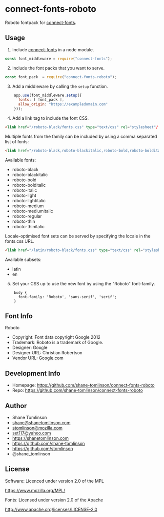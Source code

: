 # connect-fonts-roboto

Roboto fontpack for [connect-fonts](https://github.com/shane-tomlinson/connect-fonts).

## Usage

1. Include [connect-fonts](https://github.com/shane-tomlinson/connect-fonts) in a node module.
```js
const font_middleware = require("connect-fonts");
```

2. Include the font packs that you want to serve.
```js
const font_pack  = require("connect-fonts-roboto");
```

3. Add a middleware by calling the `setup` function.
```js
    app.use(font_middleware.setup({
      fonts: [ font_pack ],
      allow_origin: "https://exampledomain.com"
    }));
```

4. Add a link tag to include the font CSS.
```html
<link href="/roboto-black/fonts.css" type="text/css" rel="stylesheet"/ >
```

Multiple fonts from the family can be included by using a comma separated list of fonts:
```html
<link href="/roboto-black,roboto-blackitalic,roboto-bold,roboto-bolditalic,roboto-italic,roboto-light,roboto-lightitalic,roboto-medium,roboto-mediumitalic,roboto-regular,roboto-thin,roboto-thinitalic/fonts.css" type="text/css" rel="stylesheet"/ >
```

Available fonts:
* roboto-black
* roboto-blackitalic
* roboto-bold
* roboto-bolditalic
* roboto-italic
* roboto-light
* roboto-lightitalic
* roboto-medium
* roboto-mediumitalic
* roboto-regular
* roboto-thin
* roboto-thinitalic

Locale-optimised font sets can be served by specifying the locale in the fonts.css URL.
```html
<link href="/latin/roboto-black/fonts.css" type="text/css" rel="stylesheet"/ >
```

Available subsets:
* latin
* en

5. Set your CSS up to use the new font by using the "Roboto" font-family.
```
    body {
      font-family: 'Roboto', 'sans-serif', 'serif';
    }
```

## Font Info
Roboto

* Copyright: Font data copyright Google 2012
* Trademark: Roboto is a trademark of Google.
* Designer: Google
* Designer URL: Christian Robertson
* Vendor URL: Google.com

## Development Info
* Homepage: https://github.com/shane-tomlinson/connect-fonts-roboto
* Repo: https://github.com/shane-tomlinson/connect-fonts-roboto

## Author
* Shane Tomlinson
* shane@shanetomlinson.com
* stomlinson@mozilla.com
* set117@yahoo.com
* https://shanetomlinson.com
* https://github.com/shane-tomlinson
* https://github.com/stomlinson
* @shane_tomlinson

## License

Software: Licenced under version 2.0 of the MPL

  https://www.mozilla.org/MPL/

Fonts: Licensed under version 2.0 of the Apache

  http://www.apache.org/licenses/LICENSE-2.0

